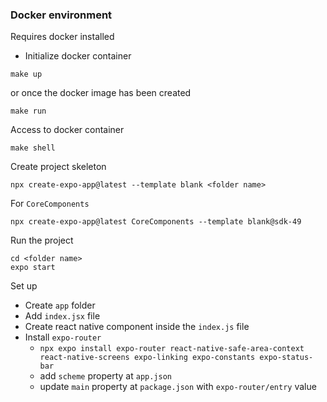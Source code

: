 ### Docker environment

Requires docker installed

- Initialize docker container

```
make up
```

or once the docker image has been created

```
make run
```

Access to docker container

```
make shell
```

Create project skeleton

```
npx create-expo-app@latest --template blank <folder name>
```

For `CoreComponents`

```
npx create-expo-app@latest CoreComponents --template blank@sdk-49
```

Run the project

```
cd <folder name>
expo start
```

Set up

- Create `app` folder
- Add `index.jsx` file
- Create react native component inside the `index.js` file
- Install `expo-router`
  - `npx expo install expo-router react-native-safe-area-context react-native-screens expo-linking expo-constants expo-status-bar`
  - add `scheme` property at `app.json`
  - update `main` property at `package.json` with `expo-router/entry` value
